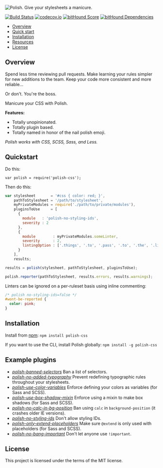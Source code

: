 ![Polish. Give your stylesheets a manicure.](/../images/images/polish-header.png)

[![Build Status](https://travis-ci.org/brendanlacroix/polish-css.svg)](https://travis-ci.org/brendanlacroix/polish-css) [![codecov.io](https://codecov.io/github/brendanlacroix/polish-css/coverage.svg?branch=master)](https://codecov.io/github/brendanlacroix/polish-css?branch=master) [![bitHound Score](https://www.bithound.io/github/brendanlacroix/polish-css/badges/score.svg)](https://www.bithound.io/github/brendanlacroix/polish-css) [![bitHound Dependencies](https://www.bithound.io/github/brendanlacroix/polish-css/badges/dependencies.svg)](https://www.bithound.io/github/brendanlacroix/polish-css/master/dependencies/npm)

- [Overview](#overview)
- [Quick start](#quickstart)
- [Installation](#installation)
- [Resources](#resources)
- [License](#license)

## <a name="overview"></a>Overview

Spend less time reviewing pull requests.
Make learning your rules simpler for new additions to the team.
Keep your code more consistent and more reliable...

Or don't. You're the boss.

Manicure your CSS with Polish.

**Features:**
- Totally unopinionated.
- Totally plugin based.
- Totally named in honor of the nail polish emoji.

_Polish works with CSS, SCSS, Sass, and Less._

## <a name="quickstart"></a>Quickstart

Do this:

`var polish = require('polish-css');`

Then do this:
```javascript
var stylesheet       = '#css { color: red; }',
    pathToStylesheet = '/path/to/stylesheet',
    myPrivateModules = require('./path/to/private/modules'),
    pluginsToUse     = [
      {
        module   : 'polish-no-styling-ids',
        severity : 2
      },
      {
        module        : myPrivateModules.someLinter,
        severity      : 2,
        lintingOption : ['.things', '.to', '.pass', '.to', '.the', '.linter']
      }
    ],
    results;

results = polish(stylesheet, pathToStylesheet, pluginsToUse);

polish.reporter(pathToStylesheet, results.errors, results.warnings);
```

Linters can be ignored on a per-ruleset basis using inline commenting:
```css
/* polish no-styling-ids=false */
#wont-be-reported {
  color: pink;
}
```

## <a name="installation"></a>Installation
Install from [npm](https://www.npmjs.com/package/polish-css):
`npm install polish-css`

If you want to use the CLI, install Polish globally:
`npm install -g polish-css`


## Example plugins
- *[polish-banned-selectors](https://github.com/brendanlacroix/polish-banned-selectors)* Ban a list of selectors.
- *[polish-no-added-typography](https://github.com/brendanlacroix/polish-no-added-typography)* Prevent redefining typographic rules throughout your stylesheets.
- *[polish-use-color-variables](https://github.com/brendanlacroix/polish-use-color-variables)* Enforce defining your colors as variables (for Sass and SCSS).
- *[polish-use-box-shadow-mixin](https://github.com/brendanlacroix/polish-use-box-shadow-mixin)* Enforce using a mixin to make box shadows (for Sass and SCSS).
- *[polish-no-calc-in-bg-position](https://github.com/brendanlacroix/polish-no-calc-in-bg-position)* Ban using `calc` in `background-position` (it crashes older IE versions).
- *[polish-no-styling-ids](https://github.com/brendanlacroix/polish-no-styling-ids)* Don't allow styling IDs.
- *[polish-only-extend-placeholders](https://github.com/brendanlacroix/polish-only-extend-placeholders)* Make sure `@extend` is only used with placeholders (for Sass and SCSS).
- *[polish-no-bang-important](https://github.com/brendanlacroix/polish-no-bang-important)* Don't let anyone use `!important`.


## <a name="license"></a>License
This project is licensed under the terms of the MIT license.
